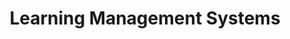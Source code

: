 ---
layout: category
title: "Learning Management Systems"
group: technologies
category: learning-management-systems
permalink: /technologies/learning-management-systems
sidebar:
  nav: "side-nav"
---